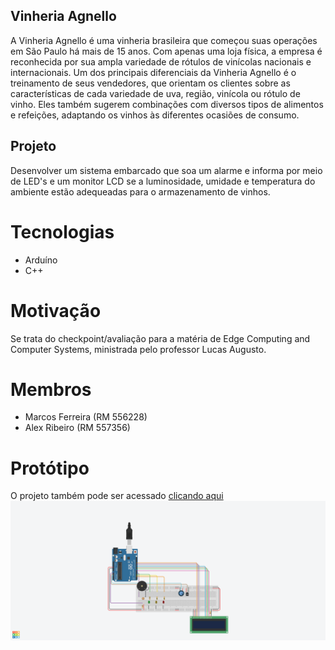 ## Vinheria Agnello
A Vinheria Agnello é uma vinheria brasileira que começou suas operações em São Paulo há mais de 15 anos. Com apenas uma loja física, a empresa é reconhecida por sua ampla variedade de rótulos de vinícolas nacionais e internacionais. Um dos principais diferenciais da Vinheria Agnello é o treinamento de seus vendedores, que orientam os clientes sobre as características de cada variedade de uva, região, vinícola ou rótulo de vinho. Eles também sugerem combinações com diversos tipos de alimentos e refeições, adaptando os vinhos às diferentes ocasiões de consumo.

## Projeto 
Desenvolver um sistema embarcado que soa um alarme e informa por meio de LED's e um monitor LCD se a luminosidade, umidade e temperatura do ambiente estão adequeadas para o armazenamento de vinhos.

# Tecnologias
- Arduíno
- C++

# Motivação
Se trata do checkpoint/avaliação para a matéria de Edge Computing and Computer Systems, ministrada pelo professor Lucas Augusto.

# Membros
- Marcos Ferreira (RM 556228)
- Alex Ribeiro (RM 557356)

# Protótipo
O projeto também pode ser acessado [clicando aqui](https://www.tinkercad.com/things/0iTzjwcOyiw-marcos-checkpoint-2-edge-computing-and-computer-systems)
<img src="docs/prototipo.png" />
